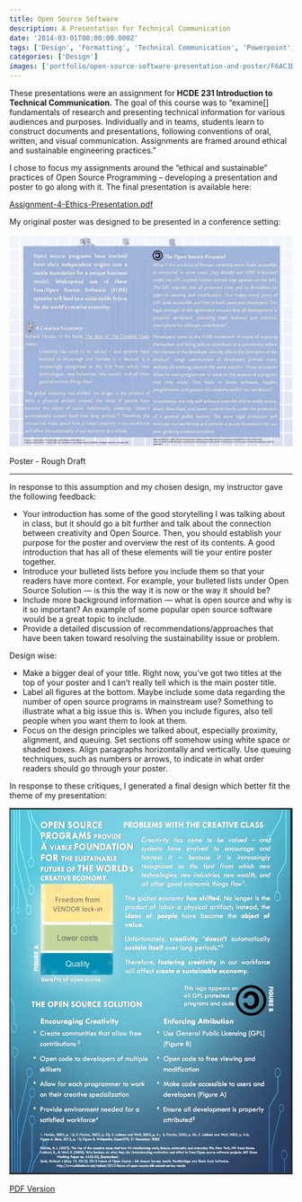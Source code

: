 ```yaml
---
title: Open Source Software
description: A Presentation for Technical Communication
date: '2014-03-01T00:00:00.000Z'
tags: ['Design', 'Formatting', 'Technical Communication', 'Powerpoint', 'Document Design']
categories: ['Design']
images: ['portfolio/open-source-software-presentation-and-poster/F6AC3D3FC7AC64F24FAA4BB5A1510AFF.jpg']
---
```


These presentations were an assignment for **HCDE 231 Introduction to Technical Communication.** The goal of this course was to “examine[] fundamentals of research and presenting technical information for various audiences and purposes. Individually and in teams, students learn to construct documents and presentations, following conventions of oral, written, and visual communication. Assignments are framed around ethical and sustainable engineering practices.”

I chose to focus my assignments around the “ethical and sustainable” practices of Open Source Programming – developing a presentation and poster to go along with it. The final presentation is available here:

[Assignment-4-Ethics-Presentation.pdf](/docs/Assignment-4-Ethics-Presentation.pdf)

My original poster was designed to be presented in a conference setting:

![IMAGE](1F758A78932FFD1681C2E437952FF575.jpg)

Poster - Rough Draft

---

In response to this assumption and my chosen design, my instructor gave the following feedback:
- Your introduction has some of the good storytelling I was talking about in class, but it should go a bit further and talk about the connection between creativity and Open Source.  Then, you should establish your purpose for the poster and overview the rest of its contents. A good introduction that has all of these elements will tie your entire poster together.
- Introduce your bulleted lists before you include them so that your readers have more context. For example, your bulleted lists under Open Source Solution — is this the way it is now or the way it should be?
- Include more background information — what is open source and why is it so important?  An example of some popular  open source software would be a great topic to include.
- Provide a detailed discussion of recommendations/approaches that have been taken toward resolving the sustainability issue or problem.

 
Design wise:
- Make a bigger deal of your title. Right now, you’ve got two titles at the top of your poster and I can’t really tell which is the main poster title. 
- Label all figures at the bottom.  Maybe include some data regarding the number of open source programs in mainstream use?  Something to illustrate what a big issue this is.  When you include figures, also tell people when you want them to look at them.
- Focus on the design principles we talked about, especially proximity, alignment, and queuing.  Set sections off somehow using white space or shaded boxes. Align paragraphs horizontally and vertically.  Use queuing techniques, such as numbers or arrows, to indicate in what order readers should go through your poster.

In response to these critiques, I generated a final design which better fit the theme of my presentation:

![IMAGE](637EB31D56EFD99C55A73DCB48B9B50D.jpg)

[PDF Version](/docs/Assignment-3-Sustainability-Poster-Redone.pdf)

